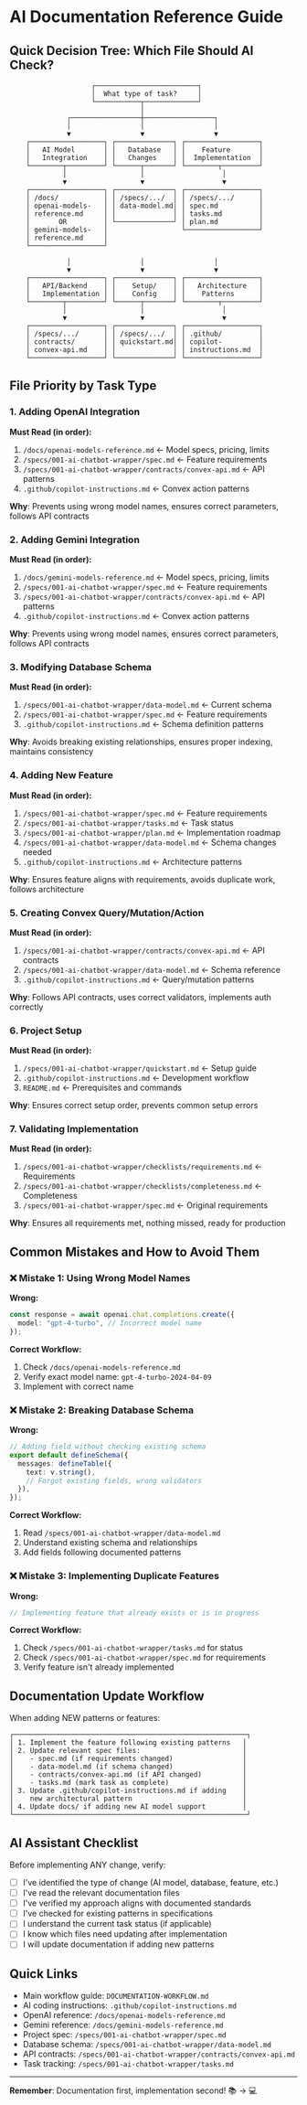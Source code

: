 # AI Documentation Reference Guide

## Quick Decision Tree: Which File Should AI Check?

```text
                    ┌─────────────────────────┐
                    │  What type of task?     │
                    └───────────┬─────────────┘
                                │
              ┌─────────────────┼─────────────────┐
              │                 │                 │
              ▼                 ▼                 ▼
    ┌──────────────────┐ ┌──────────────┐ ┌──────────────────┐
    │   AI Model       │ │   Database   │ │    Feature       │
    │   Integration    │ │   Changes    │ │  Implementation  │
    └────────┬─────────┘ └──────┬───────┘ └────────┬─────────┘
             │                  │                   │
             ▼                  ▼                   ▼
    ┌──────────────────┐ ┌──────────────┐ ┌──────────────────┐
    │ /docs/           │ │ /specs/.../  │ │ /specs/.../      │
    │ openai-models-   │ │ data-model.md│ │ spec.md          │
    │ reference.md     │ │              │ │ tasks.md         │
    │       OR         │ └──────────────┘ │ plan.md          │
    │ gemini-models-   │                  └──────────────────┘
    │ reference.md     │
    └──────────────────┘

              │                 │                 │
              ▼                 ▼                 ▼
    ┌──────────────────┐ ┌──────────────┐ ┌──────────────────┐
    │   API/Backend    │ │    Setup/    │ │   Architecture   │
    │   Implementation │ │    Config    │ │    Patterns      │
    └────────┬─────────┘ └──────┬───────┘ └────────┬─────────┘
             │                  │                   │
             ▼                  ▼                   ▼
    ┌──────────────────┐ ┌──────────────┐ ┌──────────────────┐
    │ /specs/.../      │ │ /specs/.../  │ │ .github/         │
    │ contracts/       │ │ quickstart.md│ │ copilot-         │
    │ convex-api.md    │ │              │ │ instructions.md  │
    └──────────────────┘ └──────────────┘ └──────────────────┘
```

## File Priority by Task Type

### 1. Adding OpenAI Integration

**Must Read (in order):**

1. `/docs/openai-models-reference.md` ← Model specs, pricing, limits
2. `/specs/001-ai-chatbot-wrapper/spec.md` ← Feature requirements
3. `/specs/001-ai-chatbot-wrapper/contracts/convex-api.md` ← API patterns
4. `.github/copilot-instructions.md` ← Convex action patterns

**Why**: Prevents using wrong model names, ensures correct parameters, follows API contracts

### 2. Adding Gemini Integration

**Must Read (in order):**

1. `/docs/gemini-models-reference.md` ← Model specs, pricing, limits
2. `/specs/001-ai-chatbot-wrapper/spec.md` ← Feature requirements
3. `/specs/001-ai-chatbot-wrapper/contracts/convex-api.md` ← API patterns
4. `.github/copilot-instructions.md` ← Convex action patterns

**Why**: Prevents using wrong model names, ensures correct parameters, follows API contracts

### 3. Modifying Database Schema

**Must Read (in order):**

1. `/specs/001-ai-chatbot-wrapper/data-model.md` ← Current schema
2. `/specs/001-ai-chatbot-wrapper/spec.md` ← Feature requirements
3. `.github/copilot-instructions.md` ← Schema definition patterns

**Why**: Avoids breaking existing relationships, ensures proper indexing, maintains consistency

### 4. Adding New Feature

**Must Read (in order):**

1. `/specs/001-ai-chatbot-wrapper/spec.md` ← Feature requirements
2. `/specs/001-ai-chatbot-wrapper/tasks.md` ← Task status
3. `/specs/001-ai-chatbot-wrapper/plan.md` ← Implementation roadmap
4. `/specs/001-ai-chatbot-wrapper/data-model.md` ← Schema changes needed
5. `.github/copilot-instructions.md` ← Architecture patterns

**Why**: Ensures feature aligns with requirements, avoids duplicate work, follows architecture

### 5. Creating Convex Query/Mutation/Action

**Must Read (in order):**

1. `/specs/001-ai-chatbot-wrapper/contracts/convex-api.md` ← API contracts
2. `/specs/001-ai-chatbot-wrapper/data-model.md` ← Schema reference
3. `.github/copilot-instructions.md` ← Query/mutation patterns

**Why**: Follows API contracts, uses correct validators, implements auth correctly

### 6. Project Setup

**Must Read (in order):**

1. `/specs/001-ai-chatbot-wrapper/quickstart.md` ← Setup guide
2. `.github/copilot-instructions.md` ← Development workflow
3. `README.md` ← Prerequisites and commands

**Why**: Ensures correct setup order, prevents common setup errors

### 7. Validating Implementation

**Must Read (in order):**

1. `/specs/001-ai-chatbot-wrapper/checklists/requirements.md` ← Requirements
2. `/specs/001-ai-chatbot-wrapper/checklists/completeness.md` ← Completeness
3. `/specs/001-ai-chatbot-wrapper/spec.md` ← Original requirements

**Why**: Ensures all requirements met, nothing missed, ready for production

## Common Mistakes and How to Avoid Them

### ❌ Mistake 1: Using Wrong Model Names

**Wrong:**

```typescript
const response = await openai.chat.completions.create({
  model: "gpt-4-turbo", // Incorrect model name
});
```

**Correct Workflow:**

1. Check `/docs/openai-models-reference.md`
2. Verify exact model name: `gpt-4-turbo-2024-04-09`
3. Implement with correct name

### ❌ Mistake 2: Breaking Database Schema

**Wrong:**

```typescript
// Adding field without checking existing schema
export default defineSchema({
  messages: defineTable({
    text: v.string(),
    // Forgot existing fields, wrong validators
  }),
});
```

**Correct Workflow:**

1. Read `/specs/001-ai-chatbot-wrapper/data-model.md`
2. Understand existing schema and relationships
3. Add fields following documented patterns

### ❌ Mistake 3: Implementing Duplicate Features

**Wrong:**

```typescript
// Implementing feature that already exists or is in progress
```

**Correct Workflow:**

1. Check `/specs/001-ai-chatbot-wrapper/tasks.md` for status
2. Check `/specs/001-ai-chatbot-wrapper/spec.md` for requirements
3. Verify feature isn't already implemented

## Documentation Update Workflow

When adding NEW patterns or features:

```text
┌─────────────────────────────────────────────────────────┐
│ 1. Implement the feature following existing patterns   │
│ 2. Update relevant spec files:                         │
│    - spec.md (if requirements changed)                 │
│    - data-model.md (if schema changed)                 │
│    - contracts/convex-api.md (if API changed)          │
│    - tasks.md (mark task as complete)                  │
│ 3. Update .github/copilot-instructions.md if adding    │
│    new architectural pattern                           │
│ 4. Update docs/ if adding new AI model support         │
└─────────────────────────────────────────────────────────┘
```

## AI Assistant Checklist

Before implementing ANY change, verify:

- [ ] I've identified the type of change (AI model, database, feature, etc.)
- [ ] I've read the relevant documentation files
- [ ] I've verified my approach aligns with documented standards
- [ ] I've checked for existing patterns in specifications
- [ ] I understand the current task status (if applicable)
- [ ] I know which files need updating after implementation
- [ ] I will update documentation if adding new patterns

## Quick Links

- Main workflow guide: `DOCUMENTATION-WORKFLOW.md`
- AI coding instructions: `.github/copilot-instructions.md`
- OpenAI reference: `/docs/openai-models-reference.md`
- Gemini reference: `/docs/gemini-models-reference.md`
- Project spec: `/specs/001-ai-chatbot-wrapper/spec.md`
- Database schema: `/specs/001-ai-chatbot-wrapper/data-model.md`
- API contracts: `/specs/001-ai-chatbot-wrapper/contracts/convex-api.md`
- Task tracking: `/specs/001-ai-chatbot-wrapper/tasks.md`

---

**Remember**: Documentation first, implementation second! 📚 → 💻
